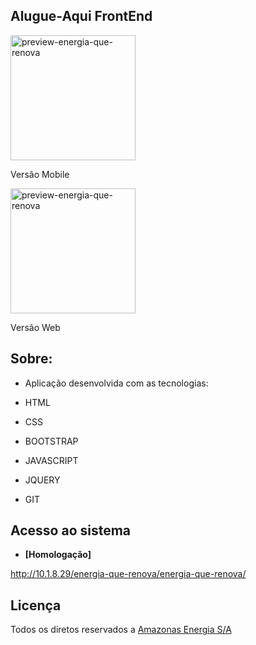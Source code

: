 ## Alugue-Aqui FrontEnd

<p></p>

<div>
    <a href="https://gitlab.amazonasenergia.com/andre.carioca/energia-que-renova"></a>
    <img src="public/assets/eqr-vertical.png" width="200" alt="preview-energia-que-renova">
    <p>Versão Mobile</p>
</div>
<div>
    <a href="https://gitlab.amazonasenergia.com/andre.carioca/energia-que-renova"></a>
    <img src="public/assets/eqr-horizontal.png"  width="200"  alt="preview-energia-que-renova">
    <p>Versão Web</p>
</div>

## Sobre: 

-   Aplicação desenvolvida com as tecnologias:

- HTML
- CSS
- BOOTSTRAP
- JAVASCRIPT
- JQUERY
- GIT

## Acesso ao sistema

-   **[Homologação]** 

http://10.1.8.29/energia-que-renova/energia-que-renova/


## Licença

Todos os diretos reservados a [Amazonas Energia S/A](https://website.amazonasenergia.com)


